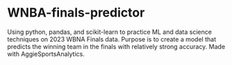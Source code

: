# WNBA-finals-predictor

Using python, pandas, and scikit-learn to practice ML and data science techniques on 2023 WBNA Finals data. Purpose is to create a model that predicts the winning team in the finals with relatively strong accuracy. Made with AggieSportsAnalytics.

